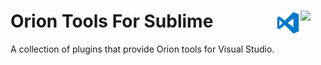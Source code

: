 # Orion Tools For Sublime <img src="./orion.ico" align="right" width="40"><img src="./VS_icon.png" align="right" width="40">
A collection of plugins that provide Orion tools for Visual Studio.
